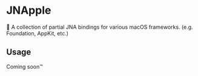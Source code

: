 # JNApple

🍏 A collection of partial JNA bindings for various macOS frameworks. (e.g. Foundation, AppKit, etc.)

## Usage

Coming soon™
